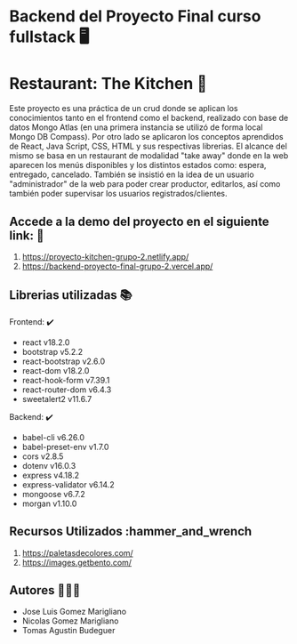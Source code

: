 # Backend del Proyecto Final curso fullstack :desktop_computer:
# Restaurant: The Kitchen :hamburger:

Este proyecto es una práctica de un crud donde se aplican los conocimientos tanto en el frontend como el backend, realizado con base de datos Mongo Atlas (en una primera instancia se utilizó de forma local Mongo DB Compass).
Por otro lado se aplicaron los conceptos aprendidos de React, Java Script, CSS, HTML y sus respectivas librerias.
El alcance del mismo se basa en un restaurant de modalidad "take away" donde en la web aparecen los menús disponibles y los distintos estados como: espera, entregado, cancelado.
También se insistió en la idea de un usuario "administrador" de la web para poder crear productor, editarlos, así como también poder supervisar los usuarios registrados/clientes.

## Accede a la demo del proyecto en el siguiente link: :construction:
1. https://proyecto-kitchen-grupo-2.netlify.app/
1. https://backend-proyecto-final-grupo-2.vercel.app/

## Librerias utilizadas :books:

Frontend: :heavy_check_mark:
- react v18.2.0
- bootstrap v5.2.2
- react-bootstrap v2.6.0
- react-dom v18.2.0
- react-hook-form v7.39.1
- react-router-dom v6.4.3
- sweetalert2 v11.6.7

Backend: :heavy_check_mark:
- babel-cli v6.26.0
- babel-preset-env v1.7.0
- cors v2.8.5
- dotenv v16.0.3
- express v4.18.2
- express-validator v6.14.2
- mongoose v6.7.2
- morgan v1.10.0

## Recursos Utilizados :hammer_and_wrench
1. https://paletasdecolores.com/
1. https://images.getbento.com/

## Autores :family_man_boy_boy:
- Jose Luis Gomez Marigliano
- Nicolas Gomez Marigliano
- Tomas Agustin Budeguer
